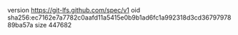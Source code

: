 version https://git-lfs.github.com/spec/v1
oid sha256:ec7162e7a7782c0aafd11a5415e0b9b1ad6fc1a992318d3cd3679797889ba57a
size 447682
